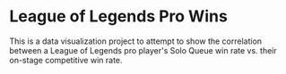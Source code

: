 # League of Legends Pro Wins
This is a data visualization project to attempt to show the correlation between a League of Legends pro player's Solo Queue win rate vs. their on-stage competitive win rate.
